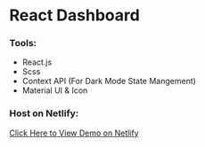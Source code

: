 # React Dashboard

### Tools:
- React.js
- Scss
- Context API (For Dark Mode State Mangement)
- Material UI & Icon

### Host on Netlify:

[Click Here to View Demo on Netlify]()